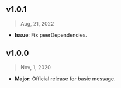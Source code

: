 ## v1.0.1

> Aug, 21, 2022

- **Issue**: Fix peerDependencies.

## v1.0.0

> Nov, 1, 2020

- **Major**: Official release for basic message.
